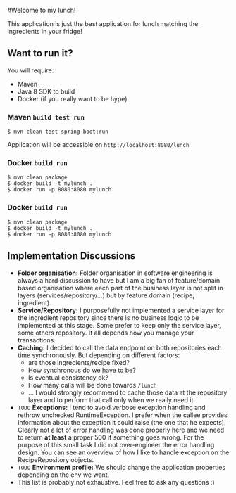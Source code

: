#Welcome to my lunch!

This application is just the best application for lunch matching the ingredients in your fridge! 

## Want to run it?

You will require:
- Maven
- Java 8 SDK to build
- Docker (if you really want to be hype)

### Maven `build test run`

```
$ mvn clean test spring-boot:run
```

Application will be accessible on `http://localhost:8080/lunch`


### Docker `build run`

```
$ mvn clean package
$ docker build -t mylunch .
$ docker run -p 8080:8080 mylunch
```

### Docker `build run`

```
$ mvn clean package
$ docker build -t mylunch .
$ docker run -p 8080:8080 mylunch
```

## Implementation Discussions

- **Folder organisation:** Folder organisation in software engineering is always a hard discussion to have but I am a big 
    fan of feature/domain based organisation where each part of the business layer is not split in 
    layers (services/repository/...) but by feature domain (recipe, ingredient).
- **Service/Repository:** I purposefully not implemented a service layer for the ingredient repository since there is no 
    business logic to be implemented at this stage. Some prefer to keep only the service layer, some 
    others repository. It all depends how you manage your transactions. 
- **Caching:** I decided to call the data endpoint on both repositories each time synchronously. 
    But depending on different factors: 
    - are those ingredients/recipe fixed? 
    - How synchronous do we have to be? 
    - Is eventual consistency ok? 
    - How many calls will be done towards `/lunch`
    - ...
    I would strongly recommend to cache those data at the repository layer and to perform that call only when we really need it.
- `TODO` **Exceptions:** I tend to avoid verbose exception handling and rethrow unchecked RuntimeException. I prefer when the callee provides
    information about the exception it could raise (the one that he expects). Clearly not a lot of error handling was done properly
    here and we need to return **at least** a proper 500 if something goes wrong. For the purpose of this small task 
    I did not over-engineer the error handling design. You can see an overview of how I like to handle exception on the RecipeRepository objects.
- `TODO` **Environment profile:** We should change the application properties depending on the env we want.
- This list is probably not exhaustive. Feel free to ask any questions :)

